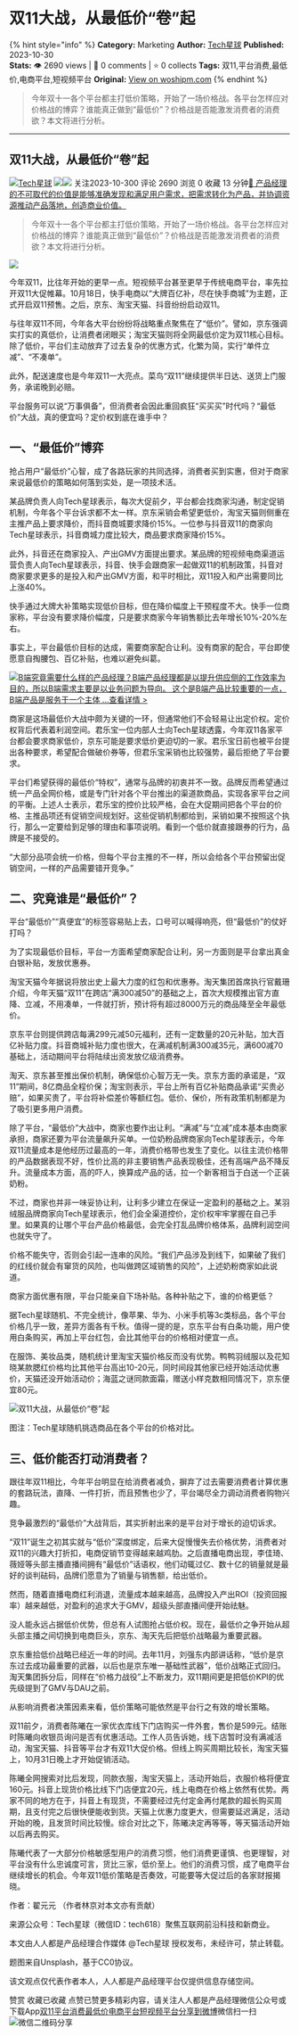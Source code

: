 # 双11大战，从最低价“卷”起
{% hint style="info" %}
**Category:** Marketing
**Author:** [Tech星球](https://www.woshipm.com/u/877709)
**Published:** 2023-10-30  
**Stats:** 👁️ 2690 views | 💬 0 comments | ⭐ 0 collects
**Tags:** 双11,平台消费,最低价,电商平台,短视频平台
**Original:** [View on woshipm.com](https://www.woshipm.com/marketing/5931033.html)
{% endhint %}
> 今年双十一各个平台都主打低价策略，开始了一场价格战。各平台怎样应对价格战的博弈？谁能真正做到“最低价”？价格战是否能激发消费者的消费欲？本文将进行分析。

---

## 双11大战，从最低价“卷”起

[![](https://image.woshipm.com/wp-files/2019/08/zcNGincDWsV6RgnzUtHU.jpg!/both/72x72)](https://www.woshipm.com/u/877709)[Tech星球](https://www.woshipm.com/u/877709) ![](https://static.woshipm.com/tag/1122_1@2x.png)![](https://static.woshipm.com/tag/2104_1@2x.png) 关注2023-10-300 评论 2690 浏览 0 收藏 13 分钟[🔗 产品经理的不可取代的价值是能够准确发现和满足用户需求，把需求转化为产品，并协调资源推动产品落地，创造商业价值。](https://ke.qidianla.com/courses/90pm)

> 今年双十一各个平台都主打低价策略，开始了一场价格战。各平台怎样应对价格战的博弈？谁能真正做到“最低价”？价格战是否能激发消费者的消费欲？本文将进行分析。

![](https://image.yunyingpai.com/wp/2023/10/SxconNNla3tSaATVsUiO.png)

今年双11，比往年开始的更早一点。短视频平台甚至更早于传统电商平台，率先拉开双11大促帷幕。10月18日，快手电商以“大牌百亿补，尽在快手商城”为主题，正式开启双11预售。之后，京东、淘宝天猫、抖音纷纷启动双11。

与往年双11不同，今年各大平台纷纷将战略重点聚焦在了“低价”。譬如，京东强调实打实的真低价，让消费者闭眼买；淘宝天猫则将全网最低价定为双11核心目标。除了低价，平台们主动放弃了过去复杂的优惠方式，化繁为简，实行“单件立减”、“不凑单”。

此外，配送速度也是今年双11一大亮点。菜鸟“双11”继续提供半日达、送货上门服务，承诺晚到必赔。

平台服务可以说“万事俱备”，但消费者会因此重回疯狂“买买买”时代吗？“最低价”大战，真的便宜吗？定价权到底在谁手中？

## 一、“最低价”博弈

抢占用户“最低价”心智，成了各路玩家的共同选择，消费者买到实惠，但对于商家来说最低价的策略如何落到实处，是一项技术活。

某品牌负责人向Tech星球表示，每次大促前夕，平台都会找商家沟通，制定促销机制，今年各个平台诉求都不太一样。京东采销会希望更低价，淘宝天猫则侧重在主推产品上要求降价，而抖音商城要求降价15%。一位参与抖音双11的商家向Tech星球表示，抖音商城力度比较大，商品要求商家降价15%。

此外，抖音还在商家投入、产出GMV方面提出要求。某品牌的短视频电商渠道运营负责人向Tech星球表示，抖音、快手会跟商家一起做双11的机制政策，抖音对商家要求更多的是投入和产出GMV方面，和平时相比，双11投入和产出需要同比上涨40%。

快手通过大牌大补策略实现低价目标，但在降价幅度上干预程度不大。快手一位商家称，平台没有要求降价幅度，只是要求商家今年销售额比去年增长10%-20%左右。

事实上，平台最低价目标的达成，需要商家配合让利。没有商家的配合，平台即使愿意自掏腰包、百亿补贴，也难以避免纠葛。

[![](https://image.woshipm.com/2023/08/02/f7cafd68-30e3-11ee-9da3-00163e0b5ff3.png)B端究竟需要什么样的产品经理？B端产品经理都是以提升供应侧的工作效率为目的，所以B端需求主要是以业务问题为导向。 这个是B端产品比较重要的一点，B端产品是服务于一个主体 ...查看详情 >](https://ke.qidianla.com/courses/bcpm)

商家是这场最低价大战中颇为关键的一环，但通常他们不会轻易让出定价权。定价权背后代表着利润空间。君乐宝一位内部人士向Tech星球透露，今年双11各家平台都会要求商家低价，京东可能是要求低价更迫切的一家。君乐宝日前也被平台提出各种要求，希望配合做破价券等，但君乐宝采销也比较强势，最后拒绝了平台要求。

平台们希望获得的最低价“特权”，通常与品牌的初衷并不一致。品牌反而希望通过统一产品全网价格，或是专门针对各个平台推出的渠道款商品，实现各家平台之间的平衡。上述人士表示，君乐宝的控价比较严格，会在大促期间把各个平台的价格、主推品项还有促销空间规划好。这些促销机制都给到，采销如果不按照这个执行，那么一定要给到足够的理由和事项说明。看到一个低价就直接跟券的行为，品牌是不接受的。

“大部分品项会统一价格，但每个平台主推的不一样，所以会给各个平台预留出促销空间，一样的产品需要错开竞争。”

## 二、究竟谁是“最低价”？

平台“最低价”“真便宜”的标签容易贴上去，口号可以喊得响亮，但“最低价”的仗好打吗？

为了实现最低价目标，平台一方面希望商家配合让利，另一方面则是平台拿出真金白银补贴，发放优惠券。

淘宝天猫今年据说将放出史上最大力度的红包和优惠券。淘天集团首席执行官戴珊介绍，今年天猫“双11”在跨店“满300减50”的基础之上，首次大规模推出官方直降、立减，不用凑单，一件就打折，预计将有超过8000万元的商品降至全年最低价。

京东平台则提供跨店每满299元减50元福利，还有一定数量的20元补贴，加大百亿补贴力度。抖音商城补贴力度也很大，在满减机制满300减35元，满600减70基础上，活动期间平台将陆续出资发放亿级消费券。

淘天、京东甚至推出保价机制，确保低价心智万无一失。京东方面的承诺是，“双11”期间，8亿商品全程价保；淘宝则表示，平台上所有百亿补贴商品承诺“买贵必赔”，如果买贵了，平台将补偿差价等额红包。低价、保价，所有政策机制都是为了吸引更多用户消费。

除了平台，“最低价”大战中，商家也要作出让利。“满减”与“立减”成本基本由商家承担，商家还要为平台流量飙升买单。一位奶粉品牌商家向Tech星球表示，今年双11流量成本是他经历过最高的一年，消费价格带也发生了变化。以往主流价格带的产品数据表现不好，性价比高的非主要销售产品表现极佳，还有高端产品不降反升。流量成本方面，高的吓人，换算成产品的话，拉一个新客相当于白送一个正装奶粉。

不过，商家也并非一味妥协让利，让利多少建立在保证一定盈利的基础之上。某羽绒服品牌商家向Tech星球表示，他们会全渠道控价，定价权牢牢掌握在自己手里。如果真的让哪个平台产品价格最低，会完全打乱品牌价格体系，品牌利润空间也就失守了。

价格不能失守，否则会引起一连串的风险。“我们产品涉及到线下，如果破了我们的红线价就会有窜货的风险，也叫做跨区域销售的风险”，上述奶粉商家如此说道。

商家方面优惠有限，平台只能亲自下场补贴。各种补贴之下，谁的价格更低？

据Tech星球随机、不完全统计，像苹果、华为、小米手机等3c类标品，各个平台价格几乎一致，差异方面各有千秋。值得一提的是，京东平台有白条功能，用户使用白条购买，再加上平台红包，会比其他平台的价格相对便宜一点。

在服饰、美妆品类，随机统计里淘宝天猫价格反而没有优势。鸭鸭羽绒服以及花知晓某款腮红价格均比其他平台高出10-20元，同时间段其他家已经开始活动优惠价，天猫还没开始活动价；海蓝之谜同款面霜，赠送小样克数相同情况下，京东便宜80元。

![双11大战，从最低价“卷”起](https://image.yunyingpai.com/wp/2023/10/IeeFWOhW7Nma2XUO7sV3.png)

图注：Tech星球随机挑选商品在各个平台的价格对比。

## 三、低价能否打动消费者？

跟往年双11相比，今年平台明显在给消费者减负，摒弃了过去需要消费者计算优惠的套路玩法，直降、一件打折，而且预售也少了，平台竭尽全力调动消费者购物兴趣。

竞争最激烈的“最低价”大战背后，其实折射出来的是平台对于增长的迫切诉求。

“双11”诞生之初其实就与“低价”深度绑定，后来大促慢慢失去价格优势，消费者对双11的兴趣大打折扣，电商促销节变得越来越鸡肋。之后直播电商出现，李佳琦、薇娅等头部主播直播间拥有“最低价”话语权，他们动辄过亿、数十亿的销量就是最好的谈判砝码，品牌们愿意为了销量与销售额，给出低价。

然而，随着直播电商红利消退，流量成本越来越高，品牌投入产出ROI（投资回报率）越来越低，对盈利的追求大于GMV，超级头部直播间便开始祛魅。

没人能永远占据低价优势，但总有人试图抢占低价权。现在，最低价之争开始从超头部主播之间切换到电商巨头，京东、淘天先后把低价战略最为重要武器。

京东重拾低价战略已经近一年的时间。去年11月，刘强东内部讲话称，“低价是京东过去成功最重要的武器，以后也是京东唯一基础性武器”，低价战略正式回归。淘天集团拆分后，同样在“价格力战役”上不断发力，双11期间更是把低价KPI的优先级提到了GMV与DAU之前。

从影响消费者决策因素来看，低价策略可能依然是平台行之有效的增长策略。

双11前夕，消费者陈曦在一家优衣库线下门店购买一件外套，售价是599元。结账时陈曦向收银员询问是否有优惠活动。工作人员告诉她，线下店暂时没有满减活动，淘宝天猫、抖音等平台才有双11大促价格。但线上购买周期比较长，淘宝天猫上，10月31日晚上才开始促销活动。

陈曦全网搜索对比后发现，同款衣服，淘宝天猫上，活动开始后，衣服价格将便宜160元。抖音上现货价格比线下门店便宜20元，线上电商在价格上依然有优势。两家不同的地方在于，抖音上有现货，不需要经过先付定金再付尾款的超长购买周期，且支付完之后很快便能收到货。天猫上优惠力度更大，但需要延迟满足，活动开始的晚，且发货时间比较慢。综合对比之下，陈曦决定再等等，等天猫活动开始以后再去购买。

陈曦代表了一大部分价格敏感型用户的消费习惯，他们消费更谨慎、也更理智，对平台没有什么忠诚度可言，货比三家，低价至上。他们的消费习惯，成了电商平台继续增长的机会。今年双11低价策略是否奏效，可能要等大促过后的各家财报揭晓。

作者：翟元元 （作者林京对本文亦有贡献）

来源公众号：Tech星球（微信ID：tech618）聚焦互联网前沿科技和新商业。

本文由人人都是产品经理合作媒体 @Tech星球 授权发布，未经许可，禁止转载。

题图来自Unsplash，基于CC0协议。

该文观点仅代表作者本人，人人都是产品经理平台仅提供信息存储空间。

赞赏 收藏已收藏 点赞已赞更多精彩内容，请关注人人都是产品经理微信公众号或下载App[双11](https://www.woshipm.com/tag/%e5%8f%8c11)[平台消费](https://www.woshipm.com/tag/%e5%b9%b3%e5%8f%b0%e6%b6%88%e8%b4%b9)[最低价](https://www.woshipm.com/tag/%e6%9c%80%e4%bd%8e%e4%bb%b7)[电商平台](https://www.woshipm.com/tag/%e7%94%b5%e5%95%86%e5%b9%b3%e5%8f%b0)[短视频平台](https://www.woshipm.com/tag/%e7%9f%ad%e8%a7%86%e9%a2%91%e5%b9%b3%e5%8f%b0)[分享到微博](https://service.weibo.com/share/share.php?appkey=2775287854&title=双11大战，从最低价“卷”起&url=https://www.woshipm.com/marketing/5931033.html&pic=https://image.yunyingpai.com/wp/2023/10/SxconNNla3tSaATVsUiO.png)微信扫一扫![微信二维码](https://api.pwmqr.com/qrcode/create/?url=https://www.woshipm.com/marketing/5931033.html)分享